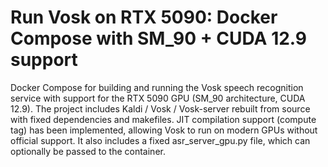 # Run Vosk on RTX 5090: Docker Compose with SM_90 + CUDA 12.9 support

Docker Compose for building and running the Vosk speech recognition service with support for the RTX 5090 GPU (SM_90 architecture, CUDA 12.9).
The project includes Kaldi / Vosk / Vosk-server rebuilt from source with fixed dependencies and makefiles.
JIT compilation support (compute tag) has been implemented, allowing Vosk to run on modern GPUs without official support.
It also includes a fixed asr_server_gpu.py file, which can optionally be passed to the container.
